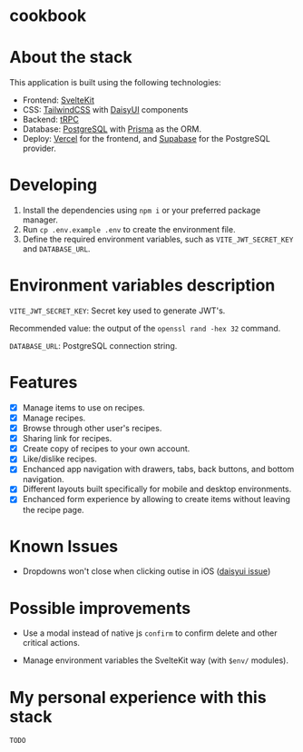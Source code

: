 # cookbook

# About the stack

This application is built using the following technologies:

- Frontend: [SvelteKit](https://github.com/sveltejs/kit)
- CSS: [TailwindCSS](https://github.com/tailwindlabs/tailwindcss) with [DaisyUI](https://github.com/saadeghi/daisyui) components
- Backend: [tRPC](https://github.com/trpc/trpc)
- Database: [PostgreSQL](https://github.com/postgres/postgres) with [Prisma](https://github.com/prisma/prisma) as the ORM.
- Deploy: [Vercel](https://github.com/vercel/vercel) for the frontend, and [Supabase](https://github.com/supabase/supabase) for the PostgreSQL provider.

# Developing

1. Install the dependencies using `npm i` or your preferred package manager.
2. Run `cp .env.example .env` to create the environment file.
3. Define the required environment variables, such as `VITE_JWT_SECRET_KEY` and `DATABASE_URL`.

# Environment variables description

`VITE_JWT_SECRET_KEY`: Secret key used to generate JWT's.

Recommended value: the output of the `openssl rand -hex 32` command.

`DATABASE_URL`: PostgreSQL connection string.

# Features

- [x] Manage items to use on recipes.
- [x] Manage recipes.
- [x] Browse through other user's recipes.
- [x] Sharing link for recipes.
- [x] Create copy of recipes to your own account.
- [x] Like/dislike recipes.
- [x] Enchanced app navigation with drawers, tabs, back buttons, and bottom navigation.
- [x] Different layouts built specifically for mobile and desktop environments.
- [x] Enchanced form experience by allowing to create items without leaving the recipe page.

# Known Issues

- Dropdowns won't close when clicking outise in iOS ([daisyui issue](https://github.com/saadeghi/daisyui/issues/824))

# Possible improvements

- Use a modal instead of native js `confirm` to confirm delete and other critical actions.

- Manage environment variables the SvelteKit way (with `$env/` modules).

# My personal experience with this stack

```
TODO
```
